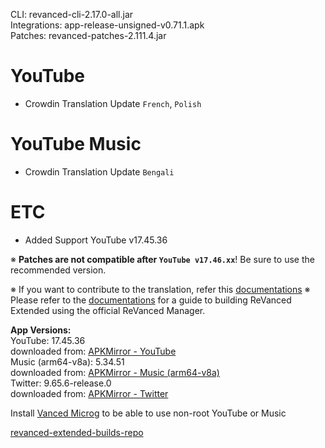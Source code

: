 CLI: revanced-cli-2.17.0-all.jar  
Integrations: app-release-unsigned-v0.71.1.apk  
Patches: revanced-patches-2.111.4.jar  

YouTube
==
- Crowdin Translation Update
`French`, `Polish`

YouTube Music
==
- Crowdin Translation Update
`Bengali`

ETC
==
- Added Support YouTube v17.45.36

※ **Patches are not compatible after `YouTube v17.46.xx`**! Be sure to use the recommended version.

※ If you want to contribute to the translation, refer this [documentations](https://telegra.ph/How-to-contribute-to-Crowdin-translations-via-upload-of-stringsxml-file-11-10)
※ Please refer to the [documentations](https://github.com/inotia00/revanced-documentation/wiki/Method-3.-Using-official-ReVanced-Manager-(Android)) for a guide to building ReVanced Extended using the official ReVanced Manager.
  
**App Versions:**  
YouTube: 17.45.36  
downloaded from: [APKMirror - YouTube](https://www.apkmirror.com/apk/google-inc/youtube/youtube-17-45-36-release/youtube-17-45-36-android-apk-download/)  
Music (arm64-v8a): 5.34.51  
downloaded from: [APKMirror - Music (arm64-v8a)](https://www.apkmirror.com/apk/google-inc/youtube-music/youtube-music-5-34-51-release/youtube-music-5-34-51-android-apk-download/)  
Twitter: 9.65.6-release.0  
downloaded from: [APKMirror - Twitter](https://www.apkmirror.com/apk/twitter-inc/twitter/twitter-9-65-6-release-0-release/twitter-9-65-6-release-0-android-apk-download/)  

Install [Vanced Microg](https://github.com/inotia00/VancedMicroG/releases) to be able to use non-root YouTube or Music  

[revanced-extended-builds-repo](https://github.com/E85Addict/revanced-extended-builds)  
